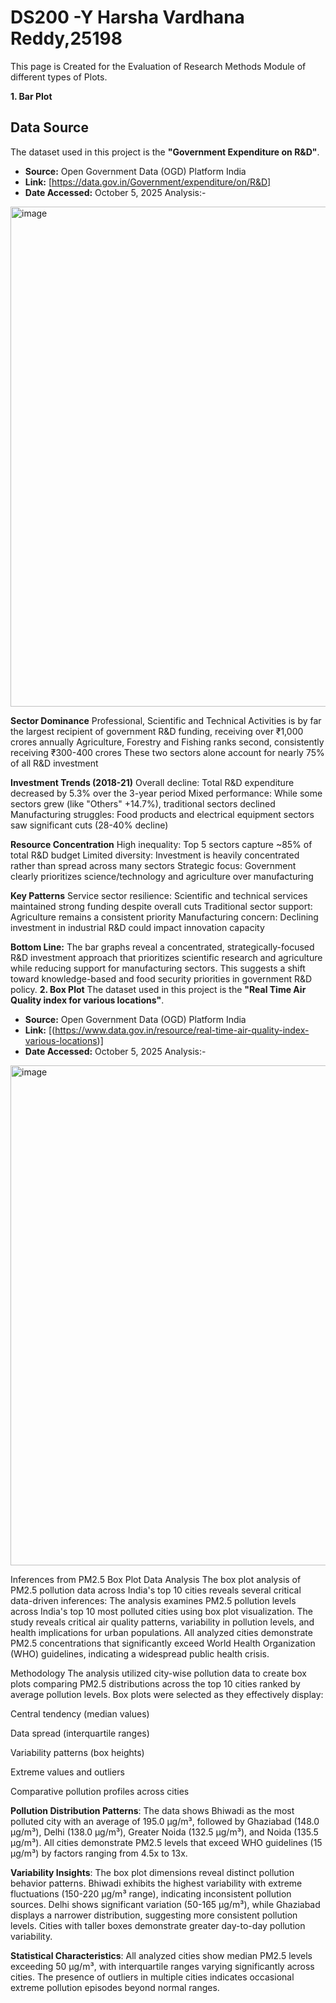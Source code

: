 # DS200 -Y Harsha Vardhana Reddy,25198
This page is Created for the Evaluation of Research Methods Module of different types of Plots.

**1. Bar Plot**
## Data Source

The dataset used in this project is the **"Government Expenditure on R&D"**.

- **Source:** Open Government Data (OGD) Platform India
- **Link:** [https://data.gov.in/Government/expenditure/on/R&D]
- **Date Accessed:** October 5, 2025
  Analysis:-
<img width="800" height="800" alt="image" src="https://github.com/user-attachments/assets/0651c0b6-7870-4fe6-8498-e23c643e2618" />

**Sector Dominance**
Professional, Scientific and Technical Activities is by far the largest recipient of government R&D funding, receiving over ₹1,000 crores annually
Agriculture, Forestry and Fishing ranks second, consistently receiving ₹300-400 crores
These two sectors alone account for nearly 75% of all R&D investment

**Investment Trends (2018-21)**
Overall decline: Total R&D expenditure decreased by 5.3% over the 3-year period
Mixed performance: While some sectors grew (like "Others" +14.7%), traditional sectors declined
Manufacturing struggles: Food products and electrical equipment sectors saw significant cuts (28-40% decline)

**Resource Concentration**
High inequality: Top 5 sectors capture ~85% of total R&D budget
Limited diversity: Investment is heavily concentrated rather than spread across many sectors
Strategic focus: Government clearly prioritizes science/technology and agriculture over manufacturing

**Key Patterns**
Service sector resilience: Scientific and technical services maintained strong funding despite overall cuts
Traditional sector support: Agriculture remains a consistent priority
Manufacturing concern: Declining investment in industrial R&D could impact innovation capacity

**Bottom Line:**
The bar graphs reveal a concentrated, strategically-focused R&D investment approach that prioritizes scientific research and agriculture while reducing support for manufacturing sectors. This suggests a shift toward knowledge-based and food security priorities in government R&D policy.
**2. Box Plot**
The dataset used in this project is the **"Real Time Air Quality index for various locations"**.

- **Source:** Open Government Data (OGD) Platform India
- **Link:** [(https://www.data.gov.in/resource/real-time-air-quality-index-various-locations)]
- **Date Accessed:** October 5, 2025
  Analysis:-
<img width="800" height="800" alt="image" src="https://github.com/user-attachments/assets/0fe8d689-c6fc-46f1-9152-0bf1fc1745de" />

Inferences from PM2.5 Box Plot Data Analysis
The box plot analysis of PM2.5 pollution data across India's top 10 cities reveals several critical data-driven inferences:
The analysis examines PM2.5 pollution levels across India's top 10 most polluted cities using box plot visualization. The study reveals critical air quality patterns, variability in pollution levels, and health implications for urban populations. All analyzed cities demonstrate PM2.5 concentrations that significantly exceed World Health Organization (WHO) guidelines, indicating a widespread public health crisis.

Methodology
The analysis utilized city-wise pollution data to create box plots comparing PM2.5 distributions across the top 10 cities ranked by average pollution levels. Box plots were selected as they effectively display:

Central tendency (median values)

Data spread (interquartile ranges)

Variability patterns (box heights)

Extreme values and outliers

Comparative pollution profiles across cities


**Pollution Distribution Patterns**: The data shows Bhiwadi as the most polluted city with an average of 195.0 μg/m³, followed by Ghaziabad (148.0 μg/m³), Delhi (138.0 μg/m³), Greater Noida (132.5 μg/m³), and Noida (135.5 μg/m³). All cities demonstrate PM2.5 levels that exceed WHO guidelines (15 μg/m³) by factors ranging from 4.5x to 13x.

**Variability Insights**: The box plot dimensions reveal distinct pollution behavior patterns. Bhiwadi exhibits the highest variability with extreme fluctuations (150-220 μg/m³ range), indicating inconsistent pollution sources. Delhi shows significant variation (50-165 μg/m³), while Ghaziabad displays a narrower distribution, suggesting more consistent pollution levels. Cities with taller boxes demonstrate greater day-to-day pollution variability.

**Statistical Characteristics**: All analyzed cities show median PM2.5 levels exceeding 50 μg/m³, with interquartile ranges varying significantly across cities. The presence of outliers in multiple cities indicates occasional extreme pollution episodes beyond normal ranges.













